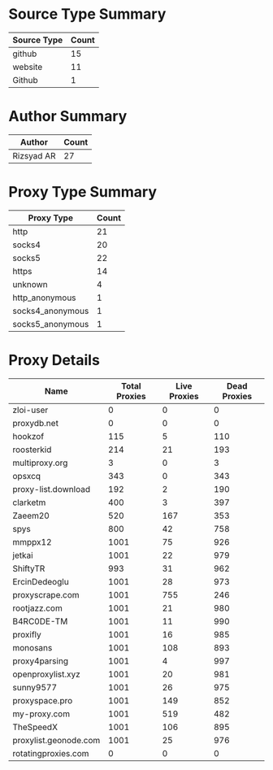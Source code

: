 # Source Type Summary

| Source Type | Count |
|-------------|-------|
| github | 15 |
| website | 11 |
| Github | 1 |


# Author Summary

| Author | Count |
|--------|-------|
| Rizsyad AR | 27 |


# Proxy Type Summary

| Proxy Type | Count |
|------------|-------|
| http | 21 |
| socks4 | 20 |
| socks5 | 22 |
| https | 14 |
| unknown | 4 |
| http_anonymous | 1 |
| socks4_anonymous | 1 |
| socks5_anonymous | 1 |


# Proxy Details

| Name | Total Proxies | Live Proxies | Dead Proxies |
|------|---------------|--------------|---------------|
| zloi-user | 0 | 0 | 0 |
| proxydb.net | 0 | 0 | 0 |
| hookzof | 115 | 5 | 110 |
| roosterkid | 214 | 21 | 193 |
| multiproxy.org | 3 | 0 | 3 |
| opsxcq | 343 | 0 | 343 |
| proxy-list.download | 192 | 2 | 190 |
| clarketm | 400 | 3 | 397 |
| Zaeem20 | 520 | 167 | 353 |
| spys | 800 | 42 | 758 |
| mmppx12 | 1001 | 75 | 926 |
| jetkai | 1001 | 22 | 979 |
| ShiftyTR | 993 | 31 | 962 |
| ErcinDedeoglu | 1001 | 28 | 973 |
| proxyscrape.com | 1001 | 755 | 246 |
| rootjazz.com | 1001 | 21 | 980 |
| B4RC0DE-TM | 1001 | 11 | 990 |
| proxifly | 1001 | 16 | 985 |
| monosans | 1001 | 108 | 893 |
| proxy4parsing | 1001 | 4 | 997 |
| openproxylist.xyz | 1001 | 20 | 981 |
| sunny9577 | 1001 | 26 | 975 |
| proxyspace.pro | 1001 | 149 | 852 |
| my-proxy.com | 1001 | 519 | 482 |
| TheSpeedX | 1001 | 106 | 895 |
| proxylist.geonode.com | 1001 | 25 | 976 |
| rotatingproxies.com | 0 | 0 | 0 |
